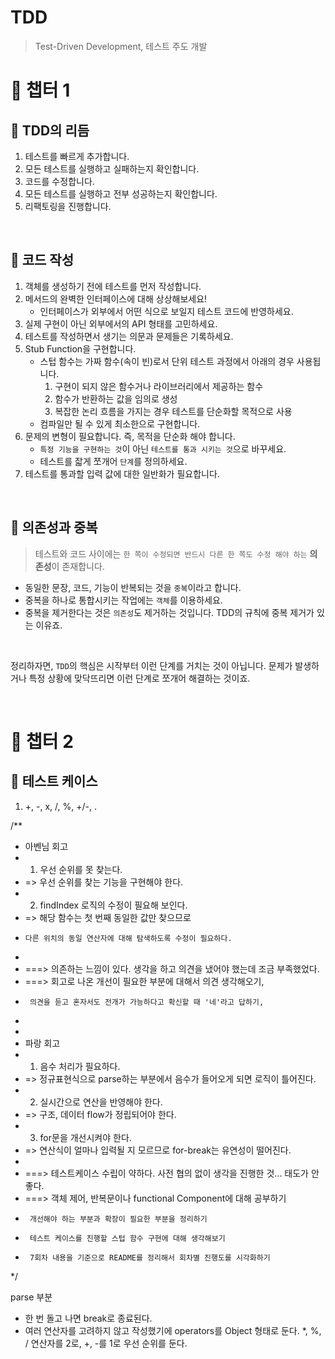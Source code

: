 # TDD
> Test-Driven Development, 테스트 주도 개발

# 👊 챕터 1
## 🔖 TDD의 리듬
1. 테스트를 빠르게 추가합니다.
2. 모든 테스트를 실행하고 실패하는지 확인합니다.
3. 코드를 수정합니다.
4. 모든 테스트를 실행하고 전부 성공하는지 확인합니다.
5. 리팩토링을 진행합니다.

<br>

## 🔖 코드 작성
1. 객체를 생성하기 전에 테스트를 먼저 작성합니다.
2. 메서드의 완벽한 인터페이스에 대해 상상해보세요!
   - 인터페이스가 외부에서 어떤 식으로 보일지 테스트 코드에 반영하세요.
3. 실제 구현이 아닌 외부에서의 API 형태를 고민하세요.
4. 테스트를 작성하면서 생기는 의문과 문제들은 기록하세요.
5. Stub Function을 구현합니다.
   - 스텁 함수는 가짜 함수(속이 빈)로서 단위 테스트 과정에서 아래의 경우 사용됩니다.
     1. 구현이 되지 않은 함수거나 라이브러리에서 제공하는 함수
     2. 함수가 반환하는 값을 임의로 생성
     3. 복잡한 논리 흐름을 가지는 경우 테스트를 단순화할 목적으로 사용
   - 컴파일만 될 수 있게 최소한으로 구현합니다.
6. 문제의 변형이 필요합니다. 즉, 목적을 단순화 해야 합니다.
   - `특정 기능을 구현하는 것`이 아닌 `테스트를 통과 시키는 것`으로 바꾸세요.
   - 테스트를 잛게 쪼개어 `단계`를 정의하세요.
7. 테스트를 통과할 입력 값에 대한 일반화가 필요합니다.

<br>

## 🔖 의존성과 중복
> 테스트와 코드 사이에는 `한 쪽이 수정되면 반드시 다른 한 쪽도 수정 해야 하는` **의존성**이 존재합니다.

- 동일한 문장, 코드, 기능이 반복되는 것을 `중복`이라고 합니다.
- 중복을 하나로 통합시키는 작업에는 `객체`를 이용하세요.
- 중복을 제거한다는 것은 `의존성`도 제거하는 것입니다. TDD의 규칙에 중복 제거가 있는 이유죠.

<br>

정리하자면, `TDD`의 핵심은 시작부터 이런 단계를 거치는 것이 아닙니다. 문제가 발생하거나 특정 상황에 맞닥뜨리면 이런 단계로 쪼개어 해결하는 것이죠.

<br>

# 👊 챕터 2
## 🔖 테스트 케이스
1. +, -, x, /, %, +/-, .



/**
 * 아벤님 회고
 * 1. 우선 순위를 못 찾는다.
 *  => 우선 순위를 찾는 기능을 구현해야 한다.
 * 2. findIndex 로직의 수정이 필요해 보인다.
 *  => 해당 함수는 첫 번째 동일한 값만 찾으므로
 *     다른 위치의 동일 연산자에 대해 탐색하도록 수정이 필요하다.
 *
 * ===> 의존하는 느낌이 있다. 생각을 하고 의견을 냈어야 했는데 조금 부족했었다.
 * ===> 회고로 나온 개선이 필요한 부분에 대해서 의견 생각해오기,
 *      의견을 듣고 혼자서도 전개가 가능하다고 확신할 때 '네'라고 답하기,
 *
 *
 * 파랑 회고
 * 1. 음수 처리가 필요하다.
 *  => 정규표현식으로 parse하는 부분에서 음수가 들어오게 되면 로직이 틀어진다.
 * 2. 실시간으로 연산을 반영해야 한다.
 *  => 구조, 데이터 flow가 정립되어야 한다.
 * 3. for문을 개선시켜야 한다.
 *  => 연산식이 얼마나 입력될 지 모르므로 for-break는 유연성이 떨어진다.
 *
 * ===> 테스트케이스 수립이 약하다. 사전 협의 없이 생각을 진행한 것... 태도가 안 좋다.
 * ===> 객체 제어, 반복문이나 functional Component에 대해 공부하기
 *      개선해야 하는 부분과 확장이 필요한 부분을 정리하기
 *      테스트 케이스를 진행할 스텁 함수 구현에 대해 생각해보기
 *      7회차 내용을 기준으로 README를 정리해서 회차별 진행도를 시각화하기
 */


parse 부분
- 한 번 돌고 나면 break로 종료된다.
- 여러 연산자를 고려하지 않고 작성했기에 operators를 Object 형태로 둔다. *, %, / 연산자를 2로, +, -를 1로 우선 순위를 둔다.